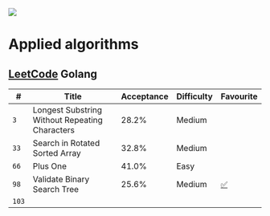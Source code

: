 ![](https://img.shields.io/badge/status-in_development-yellow.svg)

# Applied algorithms


## [LeetCode](https://leetcode.com) Golang

| # | Title | Acceptance | Difficulty | Favourite |
| --- | --- | --- | --- | --- |
| `3` | Longest Substring Without Repeating Characters | 28.2% | Medium |  |
| `33` | Search in Rotated Sorted Array | 32.8% | Medium | |
| `66` | Plus One | 41.0% | Easy | |
| `98` | Validate Binary Search Tree | 25.6% | Medium | [✅](https://leetcode.com/list/tgix29s) |
| `103` |